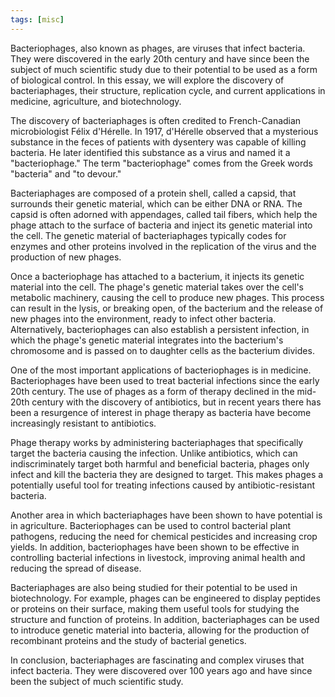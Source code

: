 ```yaml
---
tags: [misc]
---
```

Bacteriophages, also known as phages, are viruses that infect bacteria. They were discovered in the early 20th century and have since been the subject of much scientific study due to their potential to be used as a form of biological control. In this essay, we will explore the discovery of bacteriaphages, their structure, replication cycle, and current applications in medicine, agriculture, and biotechnology.

The discovery of bacteriaphages is often credited to French-Canadian microbiologist Félix d'Hérelle. In 1917, d'Hérelle observed that a mysterious substance in the feces of patients with dysentery was capable of killing bacteria. He later identified this substance as a virus and named it a "bacteriophage." The term "bacteriophage" comes from the Greek words "bacteria" and "to devour."

Bacteriaphages are composed of a protein shell, called a capsid, that surrounds their genetic material, which can be either DNA or RNA. The capsid is often adorned with appendages, called tail fibers, which help the phage attach to the surface of bacteria and inject its genetic material into the cell. The genetic material of bacteriaphages typically codes for enzymes and other proteins involved in the replication of the virus and the production of new phages.

Once a bacteriophage has attached to a bacterium, it injects its genetic material into the cell. The phage's genetic material takes over the cell's metabolic machinery, causing the cell to produce new phages. This process can result in the lysis, or breaking open, of the bacterium and the release of new phages into the environment, ready to infect other bacteria. Alternatively, bacteriophages can also establish a persistent infection, in which the phage's genetic material integrates into the bacterium's chromosome and is passed on to daughter cells as the bacterium divides.

One of the most important applications of bacteriophages is in medicine. Bacteriophages have been used to treat bacterial infections since the early 20th century. The use of phages as a form of therapy declined in the mid-20th century with the discovery of antibiotics, but in recent years there has been a resurgence of interest in phage therapy as bacteria have become increasingly resistant to antibiotics.

Phage therapy works by administering bacteriaphages that specifically target the bacteria causing the infection. Unlike antibiotics, which can indiscriminately target both harmful and beneficial bacteria, phages only infect and kill the bacteria they are designed to target. This makes phages a potentially useful tool for treating infections caused by antibiotic-resistant bacteria.

Another area in which bacteriaphages have been shown to have potential is in agriculture. Bacteriophages can be used to control bacterial plant pathogens, reducing the need for chemical pesticides and increasing crop yields. In addition, bacteriophages have been shown to be effective in controlling bacterial infections in livestock, improving animal health and reducing the spread of disease.

Bacteriaphages are also being studied for their potential to be used in biotechnology. For example, phages can be engineered to display peptides or proteins on their surface, making them useful tools for studying the structure and function of proteins. In addition, bacteriaphages can be used to introduce genetic material into bacteria, allowing for the production of recombinant proteins and the study of bacterial genetics.

In conclusion, bacteriaphages are fascinating and complex viruses that infect bacteria. They were discovered over 100 years ago and have since been the subject of much scientific study.
